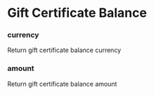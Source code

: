 # Gift Certificate Balance

### currency

Return gift certificate balance currency



### amount

Return gift certificate balance amount

